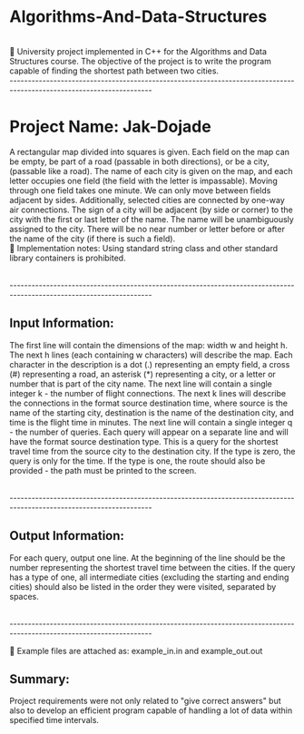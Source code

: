 # Algorithms-And-Data-Structures
</br>
🌱 University project implemented in C++ for the Algorithms and Data Structures course. The objective of the project is to write the program capable of finding the shortest path between two cities.
</br> --------------------------------------------------------------------------------------------------------------------- </br>

# Project Name: Jak-Dojade
A rectangular map divided into squares is given. Each field on the map can be empty, be part of a road (passable in both directions), or be a city, (passable like a road). The name of each city is given on the map, and each letter occupies one field (the field with the letter is impassable). Moving through one field takes one minute. We can only move between fields adjacent by sides. Additionally, selected cities are connected by one-way air connections. The sign of a city will be adjacent (by side or corner) to the city with the first or last letter of the name.
The name will be unambiguously assigned to the city. There will be no near number or letter before or after the name of the city (if there is such a field).
</br>
🌱 Implementation notes:
Using standard string class and other standard library containers is prohibited.

</br> --------------------------------------------------------------------------------------------------------------------- </br>

## Input Information:
The first line will contain the dimensions of the map: width w and height h. The next h lines (each containing w characters) will describe the map. Each character in the description is a dot (.) representing an empty field, a cross (#) representing a road, an asterisk (*) representing a city, or a letter or number that is part of the city name.
The next line will contain a single integer k - the number of flight connections. The next k lines will describe the connections in the format source destination time, where source is the name of the starting city, destination is the name of the destination city, and time is the flight time in minutes. The next line will contain a single integer q - the number of queries. Each query will appear on a separate line and will have the format source destination type. This is a query for the shortest travel time from the source city to the destination city. If the type is zero, the query is only for the time. If the type is one, the route should also be provided - the path must be printed to the screen.

</br> --------------------------------------------------------------------------------------------------------------------- </br>

## Output Information:
For each query, output one line. At the beginning of the line should be the number representing the shortest travel time between the cities. If the query has a type of one, all intermediate cities (excluding the starting and ending cities) should also be listed in the order they were visited, separated by spaces.

</br> --------------------------------------------------------------------------------------------------------------------- </br>

🌱 Example files are attached as: example_in.in and example_out.out

## Summary:

Project requirements were not only related to "give correct answers" but also to develop an efficient program capable of handling a lot of data within specified time intervals.
